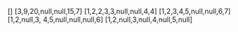 []
[3,9,20,null,null,15,7]
[1,2,2,3,3,null,null,4,4]
[1,2,3,4,5,null,null,6,7]
[1,2,null,3, 4,5,null,null,null,6]
[1,2,null,3,null,4,null,5,null]